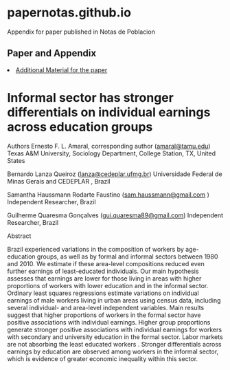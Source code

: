 # papernotas.github.io
Appendix for paper published in Notas de Poblacion

<h2 id="peru"> Paper and Appendix </h2>

<li><a href=" "> Additional Material for the paper </a></li>

# Informal sector has stronger differentials on individual earnings across education groups

Authors
Ernesto F. L. Amaral, corresponding author (amaral@tamu.edu)
Texas A&amp;M University, Sociology Department, College Station, TX, United States

Bernardo Lanza Queiroz (lanza@cedeplar.ufmg.br)
Universidade Federal de Minas Gerais and CEDEPLAR , Brazil

Samantha Haussmann Rodarte Faustino (sam.haussmann@gmail.com )
Independent Researcher, Brazil

Guilherme Quaresma Gonçalves (gui.quaresma89@gmail.com)
Independent Researcher, Brazil

Abstract

Brazil experienced variations in the composition of workers by age-education groups, as well as
by formal and informal sectors between 1980 and 2010. We estimate if these area-level
compositions reduced even further earnings of least-educated individuals. Our main
hypothesis assesses that earnings are lower for those living in areas with higher proportions
of workers with lower education and in the informal sector. Ordinary least squares regressions
estimate variations on individual earnings of male workers living in urban areas using census
data, including several individual- and area-level independent variables. Main results
suggest that higher proportions of workers in the formal sector have positive associations with
individual earnings. Higher group proportions generate stronger positive associations with
individual earnings for workers with secondary and university education in the formal sector.
Labor markets are not absorbing the least educated workers . Stronger differentials across
earnings by education are observed among workers in the informal sector, which is evidence of
greater economic inequality within this sector.

